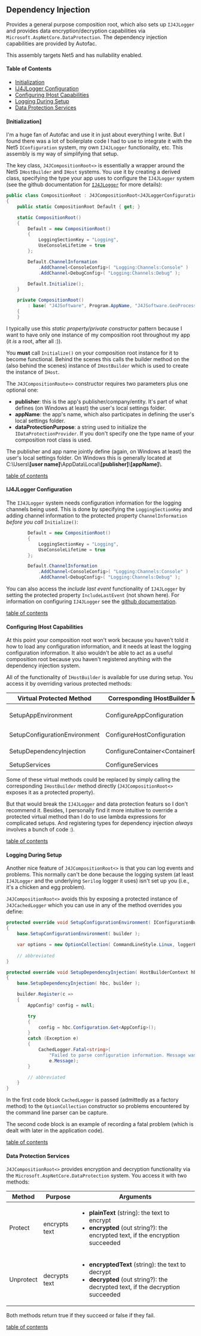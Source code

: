 ## Dependency Injection
Provides a general purpose composition root, which also sets up
`IJ4JLogger` and provides data encryption/decryption capabilities via 
`Microsoft.AspNetCore.DataProtection`. The dependency injection
capabilities are provided by Autofac.

This assembly targets Net5 and has nullability enabled.

#### Table of Contents
- [Initialization](#initialization)
- [IJ4JLogger Configuration](#IJ4JLogger-Configuration)
- [Configuring IHost Capabilities](#Configuring-IHost-Capabilities)
- [Logging During Setup](#Logging-During-Setup)
- [Data Protection Services](#Data-Protection-Services)

#### [Initialization]
I'm a huge fan of Autofac and use it in just about everything I write.
But I found there was a lot of boilerplate code I had to use to 
integrate it with the Net5 `IConfiguration` system, my own `IJ4JLogger`
functionality, etc. This assembly is my way of simplifying that setup.

The key class, `J4JCompositionRoot<>` is essentially a wrapper around the
Net5 `IHostBuilder` and `IHost` systems. You use it by creating a
derived class, specifying the type your app uses to configure the
`IJ4JLogger` system (see the github documentation for 
[`IJ4JLogger`](https://github.com/markolbert/J4JLogging) for
more details):
```csharp
public class CompositionRoot : J4JCompositionRoot<J4JLoggerConfiguration>
{
    public static CompositionRoot Default { get; }

    static CompositionRoot()
    {
        Default = new CompositionRoot()
        {
            LoggingSectionKey = "Logging",
            UseConsoleLifetime = true
        };

        Default.ChannelInformation
            .AddChannel<ConsoleConfig>( "Logging:Channels:Console" )
            .AddChannel<DebugConfig>( "Logging:Channels:Debug" );

        Default.Initialize();
    }

    private CompositionRoot()
        : base( "J4JSoftware", Program.AppName, "J4JSoftware.GeoProcessor.DataProtection" )
    {
    }
```
I typically use this *static property/private constructor* pattern
because I want to have only one instance of my composition root throughout
my app (it *is* a root, after all :)).

You **must** call `Initialize()` on your composition root
instance for it to become functional. Behind the scenes this calls the
builder method on the (also behind the scenes) instance of `IHostBuilder`
which is used to create the instance of `IHost`.

The `J4JCompositionRoute<>` constructor requires two parameters plus one
optional one:

- **publisher**: this is the app's publisher/company/entity. It's part of
what defines (on Windows at least) the user's local settings folder.
- **appName**: the app's name, which also participates in defining the
user's local settings folder.
- **dataProtectionPurpose**: a string used to initialize the 
`IDataProtectionProvider`. If you don't specify one the type name
of your composition root class is used.

The publisher and app name jointly define (again, on Windows at least) the
user's local settings folder. On Windows this is generally located at 
C:\\Users\\**[user name]**\\AppData\\Local\\**[publisher]**\\**[appName]**\\.

[table of contents](#Table-of-Contents)

#### IJ4JLogger Configuration
The `IJ4JLogger` system needs configuration information for the logging
channels being used. This is done by specifying the
`LoggingSectionKey` and adding channel information to the protected
property `ChannelInformation` *before you call* `Initialize()`:
```csharp
        Default = new CompositionRoot()
        {
            LoggingSectionKey = "Logging",
            UseConsoleLifetime = true
        };

        Default.ChannelInformation
            .AddChannel<ConsoleConfig>( "Logging:Channels:Console" )
            .AddChannel<DebugConfig>( "Logging:Channels:Debug" );
```
You can also access the *include last event* functionality of 
`IJ4JLogger` by setting the protected property `IncludeLastEvent` (not
shown here). For information on configuring `IJ4JLogger` see the 
[github documentation](https://github.com/markolbert/J4JLogging).

[table of contents](#Table-of-Contents)

#### Configuring IHost Capabilities
At this point your composition root won't work because you haven't told
it how to load any configuration information, and it needs at least the
logging configuration information. It also wouldn't be able to act as
a useful composition root because you haven't registered anything with
the dependency injection system.

All of the functionality of `IHostBuilder` is available for use during
setup. You access it by overriding various protected methods:

|Virtual Protected Method|Corresponding IHostBuilder Method|What It's Used For|
|------------------------|-------------------------|--------------------------------------|
|SetupAppEnvironment|ConfigureAppConfiguration|set up the overall `IHostBuilder` environment|
|SetupConfigurationEnvironment|ConfigureHostConfiguration|define your `IConfigurationBuilder`|
|SetupDependencyInjection|ConfigureContainer\<ContainerBuilder\>|set up Autofac dependency injection|
|SetupServices|ConfigureServices|configure services|

Some of these virtual methods could be replaced by simply calling the
corresponding `IHostBuilder` method directly (`J4JCompositionRoot<>`
exposes it as a protected property).

But that would break the `IJ4JLogger` and data protection featurs so I
don't recommend it. Besides, I personally find it more intuitive to
override a protected virtual method than I do to use lambda expressions for
complicated setups. And registering types for dependency injection
*always* involves a bunch of code :).

[table of contents](#Table-of-Contents)

#### Logging During Setup
Another nice feature of `J4JCompositionRoot<>` is that you can log events
and problems. This normally can't be done because the logging system
(at least `IJ4JLogger` and the underlying `Serilog` logger it uses) isn't
set up you (i.e., it's a chicken and egg problem).

`J4JCompositionRoot<>` avoids this by exposing a protected instance 
of `J4JCachedLogger` which you can use in any of the method overrides
you define:
```csharp
protected override void SetupConfigurationEnvironment( IConfigurationBuilder builder )
{
    base.SetupConfigurationEnvironment( builder );

    var options = new OptionCollection( CommandLineStyle.Linux, loggerFactory: () => CachedLogger );
    
    // abbreviated
}

protected override void SetupDependencyInjection( HostBuilderContext hbc, ContainerBuilder builder )
{
    base.SetupDependencyInjection( hbc, builder );

    builder.Register(c =>
    {
        AppConfig? config = null;

        try
        {
            config = hbc.Configuration.Get<AppConfig>();
        }
        catch (Exception e)
        {
            CachedLogger.Fatal<string>(
                "Failed to parse configuration information. Message was: {0}",
                e.Message);
        }

        // abbreviated
    }
}
```
In the first code block `CachedLogger` is passed (admittedly as a factory
method) to the `OptionCollection` constructor so problems encountered
by the command line parser can be capture.

The second code block is an example of recording a fatal problem (which
is dealt with later in the application code).

[table of contents](#Table-of-Contents)

#### Data Protection Services
`J4JCompositionRoot<>` provides encryption and decryption functionality
via the `Microsoft.AspNetCore.DataProtection` system. You access it
with two methods:

|Method|Purpose|Arguments|
|-------------|-------------|-------------|
|Protect|encrypts text|<ul><li>**plainText** (string): the text to encrypt</li><li>**encrypted** (out string?): the encrypted text, if the encryption succeeded</li></ul>|
|Unprotect|decrypts text|<ul><li>**encryptedText** (string): the text to decrypt</li><li>**decrypted** (out string?): the decrypted text, if the decryption succeeded</li></ul>|

Both methods return true if they succeed or false if they fail.

[table of contents](#Table-of-Contents)
